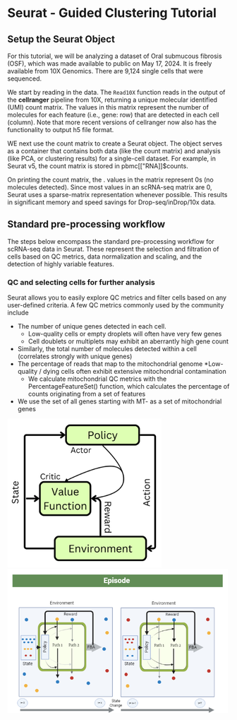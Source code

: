 # Seurat - Guided Clustering Tutorial

## Setup the Seurat Object
For this tutorial, we will be analyzing a dataset of Oral submucous fibrosis (OSF), which was made available to public on May 17, 2024. It is freely available from 10X Genomics. There are 9,124 single cells that were sequenced.

We start by reading in the data. The `Read10X` function reads in the output of the **cellranger** pipeline from 10X, returning a unique molecular identified (UMI) count matrix. The values in this matrix represent the number of molecules for each feature (i.e., gene: row) that are detected in each cell (column). Note that more recent versions of cellranger now also has the functionality to output h5 file format.

WE next use the count matrix to create a Seurat object. The object serves as a container that contains both data (like the count matrix) and analysis (like PCA, or clustering results) for a single-cell dataset. For example, in Seurat v5, the count matrix is stored in pbmc[["RNA]]$counts.

On printing the count matrix, the . values in the matrix represent 0s (no molecules detected). Since most values in an scRNA-seq matrix are 0, Seurat uses a sparse-matrix representation whenever possible. This results in significant memory and speed savings for Drop-seq/inDrop/10x data.

## Standard pre-processing workflow
The steps below encompass the standard pre-processing workflow for scRNA-seq data in Seurat. These represent the selection and filtration of cells based on QC metrics, data normalization and scaling, and the detection of highly variable features.

### QC and selecting cells for further analysis
Seurat allows you to easily explore QC metrics and filter cells based on any user-defined criteria. A few QC metrics commonly used by the community include

* The number of unique genes detected in each cell.
    * Low-quality cells or empty droplets will often have very few genes
    * Cell doublets or multiplets may exhibit an aberrantly high gene count
* Similarly, the total number of molecules detected within a cell (correlates strongly with unique genes)
* The percentage of reads that map to the mitochondrial genome
    *Low-quality / dying cells often exhibit extensive mitochondrial contamination
    * We calculate mitochondrial QC metrics with the PercentageFeatureSet() function, which calculates the percentage of counts originating from a set of features
*   We use the set of all genes starting with MT- as a set of mitochondrial genes

<img src="https://github.com/anshul-2010/Computational-Systems-Biology/blob/main/images/display/Actor_Critic.png" alt="Actor Critic model" width="350"/>



<img src="https://github.com/anshul-2010/Computational-Systems-Biology/blob/main/images/display/RL-dFBA.png" alt="RL-dFBA working" width="500"/>